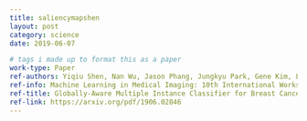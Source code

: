 ```yaml
---
title: saliencymapshen
layout: post
category: science
date: 2019-06-07

# tags i made up to format this as a paper
work-type: Paper
ref-authors: Yiqiu Shen, Nan Wu, Jason Phang, Jungkyu Park, Gene Kim, Linda Moy, Kyunghyun Cho, and Krzysztof J Geras
ref-info: Machine Learning in Medical Imaging: 10th International Workshop, MLMI 2019, held in Conjunction with MICCAI 2019
ref-title: Globally-Aware Multiple Instance Classifier for Breast Cancer Screening
ref-link: https://arxiv.org/pdf/1906.02846
---
```


